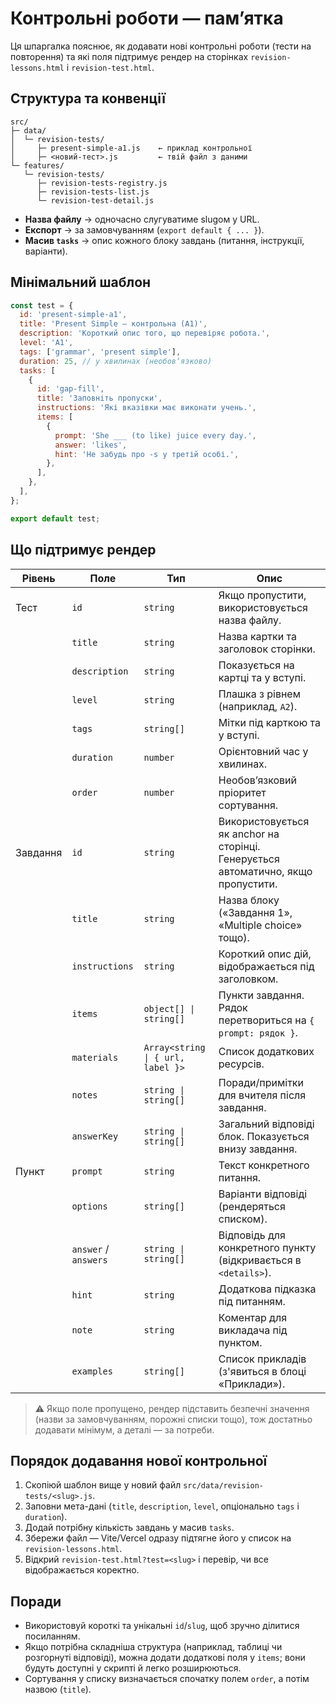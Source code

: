 # Контрольні роботи — памʼятка

Ця шпаргалка пояснює, як додавати нові контрольні роботи (тести на повторення)
та які поля підтримує рендер на сторінках `revision-lessons.html` і
`revision-test.html`.

## Структура та конвенції

```
src/
├─ data/
│  └─ revision-tests/
│     ├─ present-simple-a1.js    ← приклад контрольної
│     ├─ <новий-тест>.js         ← твій файл з даними
└─ features/
   └─ revision-tests/
      ├─ revision-tests-registry.js
      ├─ revision-tests-list.js
      └─ revision-test-detail.js
```

- **Назва файлу** → одночасно слугуватиме slugом у URL.
- **Експорт** → за замовчуванням (`export default { ... }`).
- **Масив `tasks`** → опис кожного блоку завдань (питання, інструкції,
  варіанти).

## Мінімальний шаблон

```js
const test = {
  id: 'present-simple-a1',
  title: 'Present Simple — контрольна (A1)',
  description: 'Короткий опис того, що перевіряє робота.',
  level: 'A1',
  tags: ['grammar', 'present simple'],
  duration: 25, // у хвилинах (необовʼязково)
  tasks: [
    {
      id: 'gap-fill',
      title: 'Заповніть пропуски',
      instructions: 'Які вказівки має виконати учень.',
      items: [
        {
          prompt: 'She ___ (to like) juice every day.',
          answer: 'likes',
          hint: 'Не забудь про -s у третій особі.',
        },
      ],
    },
  ],
};

export default test;
```

## Що підтримує рендер

| Рівень   | Поле                 | Тип                               | Опис                                                                              |
| -------- | -------------------- | --------------------------------- | --------------------------------------------------------------------------------- |
| Тест     | `id`                 | `string`                          | Якщо пропустити, використовується назва файлу.                                    |
|          | `title`              | `string`                          | Назва картки та заголовок сторінки.                                               |
|          | `description`        | `string`                          | Показується на картці та у вступі.                                                |
|          | `level`              | `string`                          | Плашка з рівнем (наприклад, `A2`).                                                |
|          | `tags`               | `string[]`                        | Мітки під карткою та у вступі.                                                    |
|          | `duration`           | `number`                          | Орієнтовний час у хвилинах.                                                       |
|          | `order`              | `number`                          | Необовʼязковий пріоритет сортування.                                              |
| Завдання | `id`                 | `string`                          | Використовується як anchor на сторінці. Генерується автоматично, якщо пропустити. |
|          | `title`              | `string`                          | Назва блоку («Завдання 1», «Multiple choice» тощо).                               |
|          | `instructions`       | `string`                          | Короткий опис дій, відображається під заголовком.                                 |
|          | `items`              | `object[] \| string[]`            | Пункти завдання. Рядок перетвориться на `{ prompt: рядок }`.                      |
|          | `materials`          | `Array<string \| { url, label }>` | Список додаткових ресурсів.                                                       |
|          | `notes`              | `string \| string[]`              | Поради/примітки для вчителя після завдання.                                       |
|          | `answerKey`          | `string \| string[]`              | Загальний відповіді блок. Показується внизу завдання.                             |
| Пункт    | `prompt`             | `string`                          | Текст конкретного питання.                                                        |
|          | `options`            | `string[]`                        | Варіанти відповіді (рендеряться списком).                                         |
|          | `answer` / `answers` | `string \| string[]`              | Відповідь для конкретного пункту (відкривається в `<details>`).                   |
|          | `hint`               | `string`                          | Додаткова підказка під питанням.                                                  |
|          | `note`               | `string`                          | Коментар для викладача під пунктом.                                               |
|          | `examples`           | `string[]`                        | Список прикладів (з'явиться в блоці «Приклади»).                                  |

> ⚠️ Якщо поле пропущено, рендер підставить безпечні значення (назви за
> замовчуванням, порожні списки тощо), тож достатньо додавати мінімум, а деталі
> — за потреби.

## Порядок додавання нової контрольної

1. Скопіюй шаблон вище у новий файл `src/data/revision-tests/<slug>.js`.
2. Заповни мета-дані (`title`, `description`, `level`, опціонально `tags` і
   `duration`).
3. Додай потрібну кількість завдань у масив `tasks`.
4. Збережи файл — Vite/Vercel одразу підтягне його у список на
   `revision-lessons.html`.
5. Відкрий `revision-test.html?test=<slug>` і перевір, чи все відображається
   коректно.

## Поради

- Використовуй короткі та унікальні `id`/`slug`, щоб зручно ділитися посиланням.
- Якщо потрібна складніша структура (наприклад, таблиці чи розгорнуті
  відповіді), можна додати додаткові поля у `items`; вони будуть доступні у
  скрипті й легко розширюються.
- Сортування у списку визначається спочатку полем `order`, а потім назвою
  (`title`).
